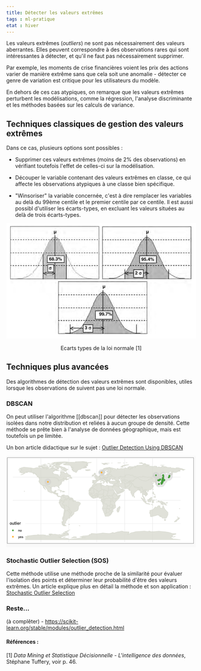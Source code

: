 ```yaml
---
title: Détecter les valeurs extrêmes
tags : ml-pratique
etat : hiver
---
```


Les valeurs extrêmes (*outliers*) ne sont pas nécessairement des valeurs aberrantes. Elles peuvent correspondre à des observations rares qui sont intéressantes à détecter, et qu'il ne faut pas nécessairement supprimer. 

Par exemple, les moments de crise financières voient les prix des actions varier de manière extrême sans que cela soit une anomalie - détecter ce genre de variation est critique pour les utilisateurs du modèle.

En dehors de ces cas atypiques, on remarque que les valeurs extrêmes perturbent les modélisations, comme la régression, l'analyse discriminante et les méthodes basées sur les calculs de variance.

## Techniques classiques de gestion des valeurs extrêmes

Dans ce cas, plusieurs options sont possibles :

- Supprimer ces valeurs extrêmes (moins de 2% des observations) en vérifiant toutefois l'effet de celles-ci sur la modélisation.


- Découper le variable contenant des valeurs extrêmes en classe, ce qui affecte les observations atypiques à une classe bien spécifique.

- "Winsoriser" la variable concernée, c'est à dire remplacer les variables au delà du 99ème centile et le premier centile par ce centile. Il est aussi possibl d'utiliser les écarts-types, en excluant les valeurs situées au delà de trois écarts-types.

![](../assets/img/ecarts-types-normale.png)

<div align="center">
	<p>
Ecarts types de la loi normale [1]
</p>
</div>

## Techniques plus avancées

Des algorithmes de détection des valeurs extrêmes sont disponibles, utiles lorsque les observations de suivent pas une loi normale.

### DBSCAN
On peut utiliser l'algorithme [[dbscan]] pour détecter les observations isolées dans notre distribution et reliées à aucun groupe de densité. Cette méthode se prête bien à l'analyse de données géographique, mais est toutefois un pe limitée. 

Un bon article didactique sur le sujet : [Outlier Detection Using DBSCAN](https://data-blog.gbif.org/post/outlier-detection-using-dbscan/)

![](../assets/img/dbscan-outliers.png)

### Stochastic Outlier Selection (SOS)
Cette méthode utilise une méthode proche de la similarité pour évaluer l'isolation des points et déterminer leur probabilité d'être des valeurs extrêmes. Un article explique plus en détail la méthode et son application : [Stochastic Outlier Selection](https://datascienceworkshops.com/blog/stochastic-outlier-selection/)

### Reste...
(à complêter) - https://scikit-learn.org/stable/modules/outlier_detection.html



#### Références :
[1] *Data Mining et Statistique Décisionnelle - L'intelligence des données*, Stéphane Tuffery, voir p. 46.